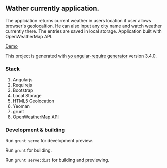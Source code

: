 ## Wather currently application.

The applciation returns current weather in users location if user allows browser's geolocaltion.
He can also input any city name and watch weather currently there. The entries are saved in local storage.
Application built with OpenWeatherMap API.

[Demo](http://vitaliizhukov.github.io/weather)

This project is generated with [yo angular-require generator](https://github.com/aaronallport/generator-angular-require)
version 3.4.0.

### Stack
1. Angularjs
2. Requirejs
3. Bootstrap
4. Local Storage
5. HTML5 Geolocation
6. Yeoman
7. grunt
8. [OpenWeatherMap API](http://openweathermap.org)

### Development & building

Run `grunt serve` for development preview.

Run `grunt` for building.

Run `grunt serve:dist` for building and previewing.
